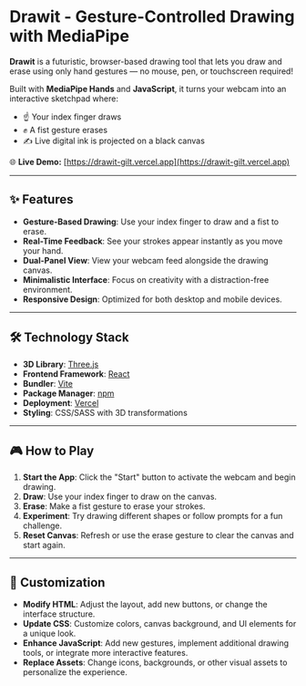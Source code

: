 # Drawit - Gesture-Controlled Drawing with MediaPipe

**Drawit** is a futuristic, browser-based drawing tool that lets you draw and erase using only hand gestures — no mouse, pen, or touchscreen required!

Built with **MediaPipe Hands** and **JavaScript**, it turns your webcam into an interactive sketchpad where:

- ☝️ Your index finger draws
- ✊ A fist gesture erases
- ✍️ Live digital ink is projected on a black canvas

🌐 **Live Demo:** [https://drawit-gilt.vercel.app](https://drawit-gilt.vercel.app)

---

## ✨ Features

- **Gesture-Based Drawing**: Use your index finger to draw and a fist to erase.
- **Real-Time Feedback**: See your strokes appear instantly as you move your hand.
- **Dual-Panel View**: View your webcam feed alongside the drawing canvas.
- **Minimalistic Interface**: Focus on creativity with a distraction-free environment.
- **Responsive Design**: Optimized for both desktop and mobile devices.

---

## 🛠️ Technology Stack

- **3D Library**: [Three.js](https://threejs.org/)
- **Frontend Framework**: [React](https://reactjs.org/)
- **Bundler**: [Vite](https://vitejs.dev/)
- **Package Manager**: [npm](https://www.npmjs.com/)
- **Deployment**: [Vercel](https://vercel.com/)
- **Styling**: CSS/SASS with 3D transformations

---

## 🎮 How to Play

1. **Start the App**: Click the "Start" button to activate the webcam and begin drawing.  
2. **Draw**: Use your index finger to draw on the canvas.  
3. **Erase**: Make a fist gesture to erase your strokes.  
4. **Experiment**: Try drawing different shapes or follow prompts for a fun challenge.  
5. **Reset Canvas**: Refresh or use the erase gesture to clear the canvas and start again.  

---

## 🔧 Customization

- **Modify HTML**: Adjust the layout, add new buttons, or change the interface structure.  
- **Update CSS**: Customize colors, canvas background, and UI elements for a unique look.  
- **Enhance JavaScript**: Add new gestures, implement additional drawing tools, or integrate more interactive features.  
- **Replace Assets**: Change icons, backgrounds, or other visual assets to personalize the experience.  


